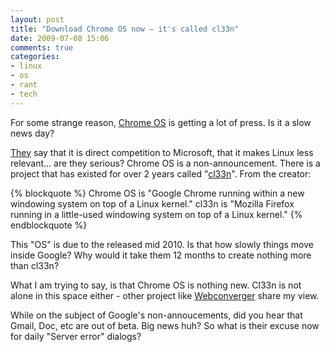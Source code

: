 ```yaml
---
layout: post
title: "Download Chrome OS now – it's called cl33n"
date: 2009-07-08 15:06
comments: true
categories:
- linux
- os
- rant
- tech
---
```

For some strange reason, [Chrome OS](http://googleblog.blogspot.com/2009/07/introducing-google-chrome-os.html) is getting a lot of press. Is it a slow news day?

[They](http://opengardensblog.futuretext.com/archives/2009/07/google_chrome_o.html) say that it is direct competition to Microsoft, that it makes Linux less relevant... are they serious? Chrome OS is a non-announcement. There is a project that has existed for over 2 years called "[cl33n](http://cl33n.com/)". From the creator:

{% blockquote %}
Chrome OS is "Google Chrome running within a new windowing system on top of a Linux kernel."
cl33n is "Mozilla Firefox running in a little-used windowing system on top of a Linux kernel."
{% endblockquote %}

This "OS" is due to the released mid 2010. Is that how slowly things move inside Google? Why would it take them 12 months to create nothing more than cl33n?

What I am trying to say, is that Chrome OS is nothing new. Cl33n is not alone in this space either - other project like [Webconverger](http://webconverger.com/) share my view.

While on the subject of Google's non-annoucements, did you hear that Gmail, Doc, etc are out of beta. Big news huh? So what is their excuse now for daily "Server error" dialogs?